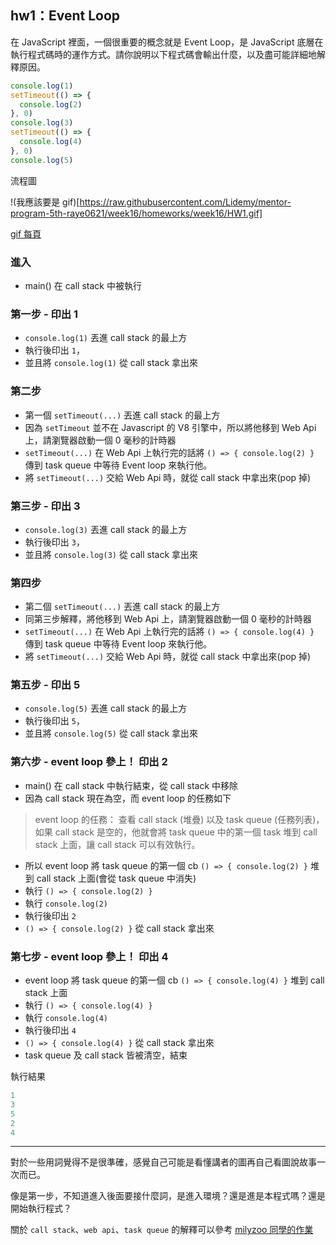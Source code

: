 ## hw1：Event Loop

在 JavaScript 裡面，一個很重要的概念就是 Event Loop，是 JavaScript 底層在執行程式碼時的運作方式。請你說明以下程式碼會輸出什麼，以及盡可能詳細地解釋原因。

```javascript
console.log(1)
setTimeout(() => {
  console.log(2)
}, 0)
console.log(3)
setTimeout(() => {
  console.log(4)
}, 0)
console.log(5)
```


流程圖


!(我應該要是 gif)[https://raw.githubusercontent.com/Lidemy/mentor-program-5th-raye0621/week16/homeworks/week16/HW1.gif]

[gif 每頁](https://docs.google.com/presentation/d/1uUsxz34jOTUG0HXFa51tt9s_iyK-QUEn/edit?usp=sharing&ouid=109048704341398689294&rtpof=true&sd=true)

### 進入

- main() 在 call stack 中被執行

### 第一步 - 印出 1

- `console.log(1)` 丟進 call stack 的最上方
- 執行後印出 `1`，
- 並且將 `console.log(1)` 從 call stack 拿出來

### 第二步

- 第一個 `setTimeout(...)` 丟進 call stack 的最上方
- 因為 `setTimeout` 並不在 Javascript 的 V8 引擎中，所以將他移到 Web Api 上，請瀏覽器啟動一個 0 毫秒的計時器
- `setTimeout(...)` 在 Web Api 上執行完的話將 `() => { console.log(2) }` 傳到 task queue 中等待 Event loop 來執行他。
- 將 `setTimeout(...)` 交給  Web Api 時，就從 call stack 中拿出來(pop 掉)


### 第三步 - 印出 3

- `console.log(3)` 丟進 call stack 的最上方
- 執行後印出 `3`，
- 並且將 `console.log(3)` 從 call stack 拿出來

### 第四步

- 第二個 `setTimeout(...)` 丟進 call stack 的最上方
- 同第三步解釋，將他移到 Web Api 上，請瀏覽器啟動一個 0 毫秒的計時器
- `setTimeout(...)` 在 Web Api 上執行完的話將 `() => { console.log(4) }` 傳到 task queue 中等待 Event loop 來執行他。
- 將 `setTimeout(...)` 交給  Web Api 時，就從 call stack 中拿出來(pop 掉)

### 第五步 - 印出 5

- `console.log(5)` 丟進 call stack 的最上方
- 執行後印出 `5`，
- 並且將 `console.log(5)` 從 call stack 拿出來

### 第六步 - event loop 參上！ 印出 2

- main() 在 call stack 中執行結束，從 call stack 中移除
- 因為 call stack 現在為空，而 event loop 的任務如下

>event loop 的任務：
查看 call stack (堆疊) 以及 task queue (任務列表)，如果 call stack 是空的，他就會將 task queue 中的第一個 task 堆到 call stack 上面，讓 call stack 可以有效執行。

- 所以 event loop 將 task queue 的第一個 cb `() => { console.log(2) }` 堆到 call stack 上面(會從 task queue 中消失)
- 執行 `() => { console.log(2) }`
- 執行 `console.log(2)`
- 執行後印出 `2`
- `() => { console.log(2) }` 從 call stack 拿出來

### 第七步 - event loop 參上！ 印出 4

- event loop 將 task queue 的第一個 cb `() => { console.log(4) }` 堆到 call stack 上面
- 執行 `() => { console.log(4) }`
- 執行 `console.log(4)`
- 執行後印出 `4`
- `() => { console.log(4) }` 從 call stack 拿出來
- task queue 及 call stack 皆被清空，結束

執行結果
```javascript
1
3
5
2
4
```
---

對於一些用詞覺得不是很準確，感覺自己可能是看懂講者的圖再自己看圖說故事一次而已。

像是第一步，不知道進入後面要接什麼詞，是進入環境？還是進是本程式嗎？還是開始執行程式？ 

關於 `call stack`、`web api`、`task queue` 的解釋可以參考 [milyzoo 同學的作業](https://github.com/Lidemy/mentor-program-4th-milyzoo/blob/master/homeworks/week16/hw1.md)
